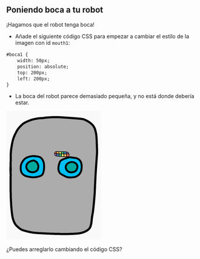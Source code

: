 ## Poniendo boca a tu robot

¡Hagamos que el robot tenga boca!

+ Añade el siguiente código CSS para empezar a cambiar el estilo de la imagen con id `mouth1`:

```
#boca1 {
    width: 50px;
    position: absolute;
    top: 200px;
    left: 200px;
}
```

+ La boca del robot parece demasiado pequeña, y no está donde debería estar.

![screenshot](images/robot-mouth.png)

¿Puedes arreglarlo cambiando el código CSS?

